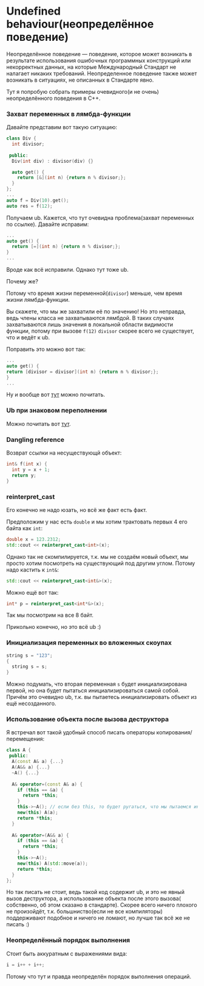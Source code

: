 # Undefined behaviour(неопределённое поведение)

Неопределённое поведение — поведение, которое может возникать 
в результате использования ошибочных программных конструкций или некорректных данных, 
на которые Международный Стандарт не налагает никаких требований. 
Неопределенное поведение также может возникать в ситуациях, не описанных в Стандарте явно.

Тут я попробую собрать примеры очевидного(и не очень) неопределённого поведения в C++.

### Захват переменных в лямбда-функции

Давайте представим вот такую ситуацию:
```cpp
class Div {
  int divisor;
  
 public:
  Div(int div) : divisor(div) {}

  auto get() {
    return [&](int n) {return n % divisor;};
  }
};
...
auto f = Div(10).get();
auto res = f(12);
```

Получаем ub.
Кажется, что тут очевидна проблема(захват переменных по ссылке).
Давайте исправим:
```cpp
...
auto get() {
  return [=](int n) {return n % divisor;};
}
... 
```

Вроде как всё исправили.
Однако тут тоже ub.

Почему же?

Потому что время жизни переменной(```divisor```) меньше, чем время жизни лямбда-функции.

Вы скажете, что мы же захватили её по значению!
Но это неправда, ведь члены класса не захватываются лямбдой.
В таких случаях захватываются лишь значения в локальной области видимости функции,
потому при вызове ```f(12)``` ```divisor``` скорее всего не существует, что и ведёт к ub.

Поправить это можно вот так:
```cpp
...
auto get() {
return [divisor = divisor](int n) {return n % divisor;};
}
...
```

Ну и вообще вот 
[тут](https://isocpp.github.io/CppCoreGuidelines/CppCoreGuidelines#f53-avoid-capturing-by-reference-in-lambdas-that-will-be-used-non-locally-including-returned-stored-on-the-heap-or-passed-to-another-thread) 
можно почитать.

### Ub при знаковом переполнении

Можно почитать вот [тут](https://codeforces.com/blog/entry/45144).

### Dangling reference

Возврат ссылки на несуществующй объект:
```cpp
int& f(int x) {
  int y = x + 1;
  return y;
}
```
### reinterpret_cast

Его конечно не надо юзать, но всё же факт есть факт.

Предположим у нас есть ```double``` и мы хотим трактовать первых 4 его байта как ```int```:
```cpp
double x = 123.2312;
std::cout << reinterpret_cast<int>(x);
```
Однако так не скомпилируется, т.к. мы не создаём новый объект, мы просто хотим посмотреть 
на существующий под другим углом.
Потому надо кастить к ```int&```:
```cpp
std::cout << reinterpret_cast<int&>(x);
```

Можно ещё вот так:
```cpp
int* p = reinterpret_cast<int*&>(x);
```
Так мы посмотрим на все 8 байт.

Прикольно конечно, но это всё ub :)

### Инициализация переменных во вложенных скоупах

```cpp
string s = "123";
{
  string s = s;
}
```
Можно подумать, что вторая переменная ```s``` будет инициализирована первой, но 
она будет пытаться инициализироваться самой собой.
Причём это очевидно ub, т.к. вы пытаетесь инициализировать объект из ещё несозданного.

### Использование объекта после вызова деструктора

Я встречал вот такой удобный способ писать операторы копирования/перемещения:

```cpp
class A {
 public:
  A(const A& a) {...}
  A(A&& a) {...}
  ~A() {...}
  
  A& operator=(const A& a) {
    if (this == &a) {
      return *this;
    }
    this->~A(); // если без this, то будет ругаться, что мы пытаемся инвертировать конструктор
    new(this) A(a);
    return *this;
  }
  
  A& operator=(A&& a) {
    if (this == &a) {
      return *this;
    }
    this->~A();     
    new(this) A(std::move(a));
    return *this;
  }
};
```
Но так писать не стоит, ведь такой код содержит ub, 
и это не явный вызов деструктора, а использование объекта после этого вызова(
собственно, об этом сказано в стандарте).
Скорее всего ничего плохого не произойдёт, 
т.к. большниство(если не все компиляторы) поддерживают подобное и ничего не ломают, 
но лучше так всё же не писать :)

### Неопределённый порядок выполнения

Стоит быть аккуратным с выражениями вида:
```cpp
i = i++ + i++;
```
Потому что тут и правда неопределён порядок выполнения операций.
